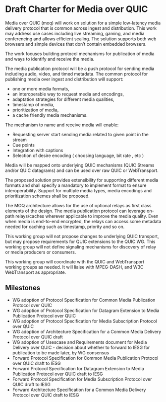 # Draft Charter for Media over QUIC

Media over QUIC (moq) will work on solution for a simple low-latency 
media delivery protocol that is common across ingest and distribution. 
This work may address use cases including live streaming, gaming, and 
media conferencing and allows efficient scaling. The solution supports 
both web browsers and simple devices that don’t contain embedded browsers. 
 
The work focuses building protocol mechanisms for publication of media 
and ways to identify and receive the media.

The media publication protocol will be a push protocol for sending 
media including audio, video, and timed metadata.
The common protocol for publishing media over ingest and distribution 
will support:

* one or more media formats, 
* an interoperable way to request media and encodings,
* adaptation strategies for different media qualities, 
* timestamp of media,
* prioritization of media, 
* a cache friendly media mechanisms. 

The mechanism to name and receive media will enable:

* Requesting server start sending media related to given point in the stream
* Cue points
* Integration with captions
* Selection of desire encoding ( choosing language, bit rate , etc ) 

Media will be mapped onto underlying QUIC mechanisms (QUIC Streams and/or
QUIC datagrams) and can be used over raw QUIC or WebTransport.

The proposed solution provides extensibility for supporting different 
media formats and shall specify a mandatory to implement format to ensure interoperability. Support for multiple media types, media encodings and 
prioritization schemes shall be proposed.  
  
The MOQ architecture allows for the use of optional relays as first 
class elements of the design. The media publication protocol can 
leverage on-path relays/caches wherever applicable to improve the 
media quality. Even when media is end-to-end encrypted, the relays
can access some metadata needed for caching such as timestamp,
priority and so on.
 
This working group will not propose changes to underlying QUIC 
transport, but may propose requirements for QUIC extensions to the QUIC WG. This working 
group will not define signaling mechanisms for discovery of relay or 
media producers or consumers. 
 
This working group will coordinate with the QUIC and WebTransport working 
groups as needed. It will liaise with MPEG-DASH, and W3C WebTransport 
as appropriate. 
 
## Milestones

* WG adoption of Protocol Specification for Common Media Publication Protocol over QUIC
* WG adoption of Protocol Specification for Datagram Extension to Media Publication Protocol over QUIC
* WG adoption of Protocol Specification for Media Subscription Protocol over QUIC
* WG adoption of Architecture Specification for a Common Media Delivery Protocol over QUIC draft
* WG adoption of Usescase and Requirements document for Media Delivery over QUIC - decision about whether to forward to IESG for publication to be made later, by WG consensus  
* Forward Protocol Specification for Common Media Publication Protocol over QUIC draft to IESG
* Forward Protocol Specification for Datagram Extension to Media Publication Protocol over QUIC draft to IESG
* Forward Protocol Specification for Media Subscription Protocol over QUIC draft to IESG
* Forward Architecture Specification for a Common Media Delivery Protocol over QUIC draft to IESG
